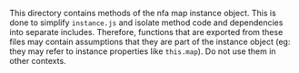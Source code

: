 This directory contains methods of the nfa map instance object. This is done
to simplify `instance.js` and isolate method code and dependencies into separate
includes. Therefore, functions that are exported from these files may contain
assumptions that they are part of the instance object (eg: they may refer to
instance properties like `this.map`). Do not use them in other contexts.
